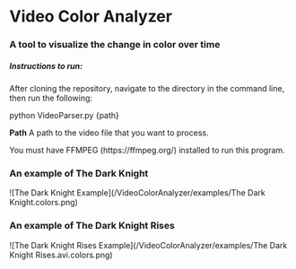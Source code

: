 # Video Color Analyzer
<h3> A tool to visualize the change in color over time </h3>

<h5>Instructions to run:</h5>

<p>After cloning the repository, navigate to the directory in the command line, then run the following:</p>
<p>python VideoParser.py {path}</p>

<p><b>Path</b> A path to the video file that you want to process.</p>

<p>You must have FFMPEG (https://ffmpeg.org/) installed to run this program.</p>


<h3>An example of The Dark Knight</h3>
![The Dark Knight Example](/VideoColorAnalyzer/examples/The Dark Knight.colors.png)

<h3>An example of The Dark Knight Rises</h3>
![The Dark Knight Rises Example](/VideoColorAnalyzer/examples/The Dark Knight Rises.avi.colors.png)
